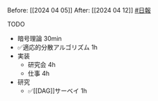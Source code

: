Before: [[2024 04 05]]
After: [[2024 04 12]]
[#日報](日報/日報.md)

TODO
- 暗号理論 30min
- ✅適応的分散アルゴリズム 1h
- 実装
	- 研究会 4h
	- 仕事 4h
- 研究
	- ✅[[DAG]]サーベイ 1h
